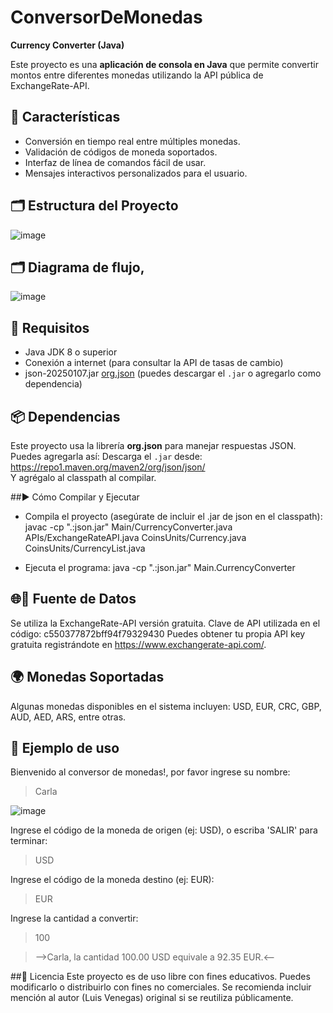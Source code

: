 # ConversorDeMonedas
**Currency Converter (Java)**

Este proyecto es una **aplicación de consola en Java** que permite convertir montos entre diferentes monedas utilizando la API pública de ExchangeRate-API.

## 🧭 Características

- Conversión en tiempo real entre múltiples monedas.
- Validación de códigos de moneda soportados.
- Interfaz de línea de comandos fácil de usar.
- Mensajes interactivos personalizados para el usuario.

## 🗂 Estructura del Proyecto
![image](https://github.com/user-attachments/assets/6bdb58f6-5083-4f1a-af6f-e5075ebbf61d)

## 🗂 Diagrama de flujo,
![image](https://github.com/user-attachments/assets/b00e2e3e-4e24-4e34-b6d1-93dc4dc3e703)

## 🔧 Requisitos
- Java JDK 8 o superior
- Conexión a internet (para consultar la API de tasas de cambio)
- json-20250107.jar [org.json](https://mvnrepository.com/artifact/org.json/json) (puedes descargar el `.jar` o agregarlo como dependencia)

## 📦 Dependencias
Este proyecto usa la librería **org.json** para manejar respuestas JSON. Puedes agregarla así:
Descarga el `.jar` desde: https://repo1.maven.org/maven2/org/json/json/  
Y agrégalo al classpath al compilar.

##▶️ Cómo Compilar y Ejecutar
- Compila el proyecto (asegúrate de incluir el .jar de json en el classpath):
javac -cp ".:json.jar" Main/CurrencyConverter.java APIs/ExchangeRateAPI.java CoinsUnits/Currency.java CoinsUnits/CurrencyList.java

- Ejecuta el programa:
  java -cp ".:json.jar" Main.CurrencyConverter

## 🌐🔑 Fuente de Datos
Se utiliza la ExchangeRate-API versión gratuita.
Clave de API utilizada en el código: c550377872bff94f79329430
     Puedes obtener tu propia API key gratuita registrándote en https://www.exchangerate-api.com/.

## 🌍 Monedas Soportadas
Algunas monedas disponibles en el sistema incluyen: USD, EUR, CRC, GBP, AUD, AED, ARS, entre otras.

## 📸 Ejemplo de uso
Bienvenido al conversor de monedas!, por favor ingrese su nombre:
> Carla

![image](https://github.com/user-attachments/assets/129e7d65-a589-410c-91f5-f05f0c99db86)

Ingrese el código de la moneda de origen (ej: USD), o escriba 'SALIR' para terminar:
> USD

Ingrese el código de la moneda destino (ej: EUR):
> EUR

Ingrese la cantidad a convertir:
> 100

> -->Carla, la cantidad 100.00 USD equivale a 92.35 EUR.<--

##📜 Licencia
Este proyecto es de uso libre con fines educativos.
Puedes modificarlo o distribuirlo con fines no comerciales. Se recomienda incluir mención al autor (Luis Venegas) original si se reutiliza públicamente.
